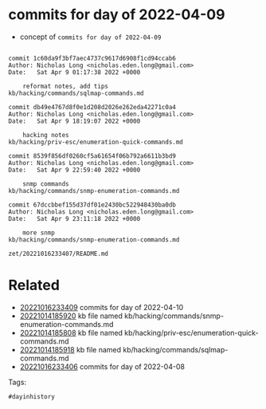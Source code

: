 # commits for day of 2022-04-09

- concept of `commits for day of 2022-04-09`

```

commit 1c60da9f3bf7aec4737c9617d6908f1cd94ccab6
Author: Nicholas Long <nicholas.eden.long@gmail.com>
Date:   Sat Apr 9 01:17:38 2022 +0000

    reformat notes, add tips
kb/hacking/commands/sqlmap-commands.md

commit db49e4767d8f0e1d208d2026e262eda42271c0a4
Author: Nicholas Long <nicholas.eden.long@gmail.com>
Date:   Sat Apr 9 18:19:07 2022 +0000

    hacking notes
kb/hacking/priv-esc/enumeration-quick-commands.md

commit 8539f856df0260cf5a61654f06b792a6611b3bd9
Author: Nicholas Long <nicholas.eden.long@gmail.com>
Date:   Sat Apr 9 22:59:40 2022 +0000

    snmp commands
kb/hacking/commands/snmp-enumeration-commands.md

commit 67dccbbef155d37df01e2430bc522948430ba0db
Author: Nicholas Long <nicholas.eden.long@gmail.com>
Date:   Sat Apr 9 23:11:18 2022 +0000

    more snmp
kb/hacking/commands/snmp-enumeration-commands.md
```

` zet/20221016233407/README.md `

# Related

- [20221016233409](/zet/20221016233409/README.md) commits for day of 2022-04-10
- [20221014185920](/zet/20221014185920/README.md) kb file named kb/hacking/commands/snmp-enumeration-commands.md
- [20221014185808](/zet/20221014185808/README.md) kb file named kb/hacking/priv-esc/enumeration-quick-commands.md
- [20221014185918](/zet/20221014185918/README.md) kb file named kb/hacking/commands/sqlmap-commands.md
- [20221016233406](/zet/20221016233406/README.md) commits for day of 2022-04-08

Tags:

    #dayinhistory
